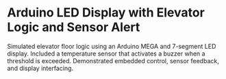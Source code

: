 # Arduino LED Display with Elevator Logic and Sensor Alert

Simulated elevator floor logic using an Arduino MEGA and 7-segment LED display. Included a temperature sensor that activates a buzzer when a threshold is exceeded. Demonstrated embedded control, sensor feedback, and display interfacing.
